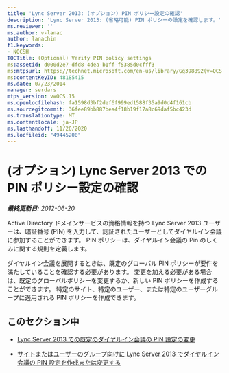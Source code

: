 ```yaml
---
title: 'Lync Server 2013: (オプション) PIN ポリシー設定の確認'
description: 'Lync Server 2013: (省略可能) PIN ポリシーの設定を確認します。'
ms.reviewer: ''
ms.author: v-lanac
author: lanachin
f1.keywords:
- NOCSH
TOCTitle: (Optional) Verify PIN policy settings
ms:assetid: d000d2e7-dfd8-4dea-b1ff-f5385d0cfff3
ms:mtpsurl: https://technet.microsoft.com/en-us/library/Gg398892(v=OCS.15)
ms:contentKeyID: 48185415
ms.date: 07/23/2014
manager: serdars
mtps_version: v=OCS.15
ms.openlocfilehash: fa1598d3bf2def6f999ed1588f35a9d0d4f161cb
ms.sourcegitcommit: 36fee89bb887bea4f18b19f17a8c69daf5bc423d
ms.translationtype: MT
ms.contentlocale: ja-JP
ms.lasthandoff: 11/26/2020
ms.locfileid: "49445200"
---
```

# <a name="optional-verify-pin-policy-settings-in-lync-server-2013"></a>(オプション) Lync Server 2013 での PIN ポリシー設定の確認

<div data-xmlns="http://www.w3.org/1999/xhtml">

<div class="topic" data-xmlns="http://www.w3.org/1999/xhtml" data-msxsl="urn:schemas-microsoft-com:xslt" data-cs="https://msdn.microsoft.com/">

<div data-asp="https://msdn2.microsoft.com/asp">



</div>

<div id="mainSection">

<div id="mainBody">

<span> </span>

_**最終更新日:** 2012-06-20_

Active Directory ドメインサービスの資格情報を持つ Lync Server 2013 ユーザーは、暗証番号 (PIN) を入力して、認証されたユーザーとしてダイヤルイン会議に参加することができます。 PIN ポリシーは、ダイヤルイン会議の Pin のしくみに関する規則を定義します。

ダイヤルイン会議を展開するときは、既定のグローバル PIN ポリシーが要件を満たしていることを確認する必要があります。 変更を加える必要がある場合は、既定のグローバルポリシーを変更するか、新しい PIN ポリシーを作成することができます。 特定のサイト、特定のユーザー、または特定のユーザーグループに適用される PIN ポリシーを作成できます。

<div>

## <a name="in-this-section"></a>このセクション中

  - [Lync Server 2013 での既定のダイヤルイン会議の PIN 設定の変更](lync-server-2013-modify-the-default-dial-in-conferencing-pin-settings.md)

  - [サイトまたはユーザーのグループ向けに Lync Server 2013 でダイヤルイン会議の PIN 設定を作成または変更する](lync-server-2013-create-or-modify-dial-in-conferencing-pin-settings-for-a-site-or-group-of-users.md)

</div>

</div>

<span> </span>

</div>

</div>

</div>

